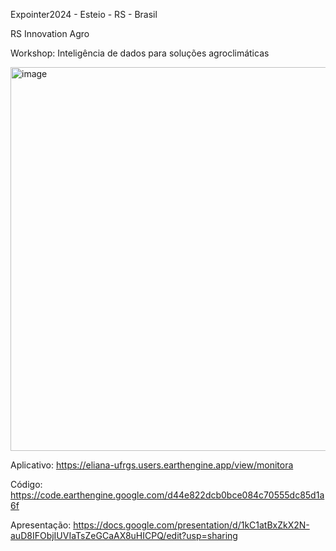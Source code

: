 Expointer2024 - Esteio - RS - Brasil


RS Innovation Agro

Workshop: Inteligência de dados para soluções agroclimáticas

<img width="614" alt="image" src="https://github.com/user-attachments/assets/4c517693-1025-4da9-ba88-e9677469cd59">

Aplicativo: https://eliana-ufrgs.users.earthengine.app/view/monitora

Código: https://code.earthengine.google.com/d44e822dcb0bce084c70555dc85d1a6f

Apresentação: https://docs.google.com/presentation/d/1kC1atBxZkX2N-auD8IFObjIUVIaTsZeGCaAX8uHICPQ/edit?usp=sharing

